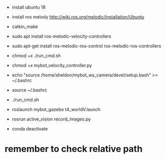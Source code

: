 - install ubuntu 18
- install ros melody http://wiki.ros.org/melodic/Installation/Ubuntu

- catkin_make
- sudo apt install ros-melodic-velocity-controllers

- sudo apt-get install ros-melodic-ros-control ros-melodic-ros-controllers

- chmod +x ./run_cmd.sh

- chmod +x mybot_velocity_controller.py

- echo "source /home/sheldon/mybot_ws_camera/devel/setup.bash" >> ~/.bashrc
- source ~/.bashrc

- ./run_cmd.sh
- roslaunch mybot_gazebo t4_worldV.launch
- rosrun active_vision record_images.py

- conda deactivate

# remember to check relative path